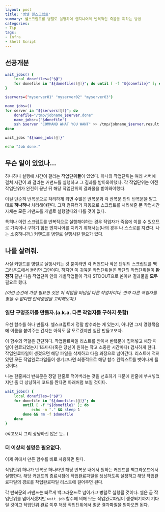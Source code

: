 ```yaml
---
layout: post
title: '병렬 쉘스크립트'
summary: 쉘스크립트를 병렬로 실행하여 엔지니어의 반복적인 죽음을 피하는 방법
categories:
- Tip
tags:
- Infra
- Shell Script
---
```


## 선공개분

```bash
wait_jobs() {
    local donefiles=("$@")
    for donefile in "${donefiles[@]}"; do until [ -f "${donefile}" ]; do echo -n "." && sleep 1; done && rm -f $donefile; done
}

$servers=("myserver01" "myserver02" "myserver03")

name_jobs=()
for server in "${servers[@]}"; do
    donefile="/tmp/jobname_$server.done"
    name_jobs+=("$donefile")
    ssh $server "COMMAND WHAT YOU WANT" >> /tmp/jobname_$server.result && touch $donefile &
done

wait_jobs "${name_jobs[@]}"

echo "Job done."
```

## 무슨 일이 있었나...

하나하나 실행에 시간이 걸리는 작업단위**들**이 있었다. 하나의 작업단위는 여러 서버에 걸쳐 시간이 꽤 걸리는 커맨드를 실행하고 그 결과를 받아와야했다. 각 작업단위는 이전 작업단위가 완전히 끝난 뒤 해당 작업단위의 결과물을 받아와야했다.

이걸 단순히 반복문으로 처리하게 되면 수많은 반복문과 각 반복문 안의 반복문을 말그대로 **하나하나** 처리해야한다. 그저 컴퓨터가 자동으로 스크립트를 처리해줄 뿐 작업시간 자체는 모든 커맨드를 개별로 실행할때와 다를 것이 없다.

특히나 이런 스크립트를 반복적으로 실행해야하는 경우 작업자가 죽음에 이를 수 있으므로 가뜩이나 구하기 힘든 엔지니어를 지키기 위해서는(나의 경우 나 스스로를 지켰다. 나는 소중하니까.) 커맨드를 병렬로 실행시킬 필요가 있다.

## 나를 살려줘.

사실 커맨드를 병렬로 실행시키는 것 뿐이라면 각 커맨드나 작은 단위의 스크립트를 백그라운드에서 돌리면 그만이다. 하지만 이 귀여운 작업단위들은 앞단의 작업단위들이 **완전히** 끝난 다음 작업단위 안의 개별작업들이 각자 STDOUT으로 쏟아낸 결과물을 **모두** 필요로 했다.

*(이런 순간에 가장 필요한 것은 이 작업을 떠넘길 다른 작업자이다. 만약 다른 작업자를 찾을 수 없다면 인력충원을 고려해보자.)*

### 일단 구명조끼를 만들자.(a.k.a. 다른 작업자를 구하지 못함)

우선 함수를 하나 만들자. 쉘스크립트에 정말 함수라는 게 있는지, 아니면 그저 명령묶음에 이름을 붙여주는 건지는 아직도 잘 모르겠지만 일단 만들고보자.

이 함수의 역할은 간단하다. 작업완료파일 리스트를 받아서 반복문에 집어넣고 해당 파일이 완료되었는지 1초마다(혹은 당신이 원하는 작고 소중한 시간마다) 검사하게 한다. 작업완료파일이 생겼으면 해당 파일을 삭제하고 다음 과정으로 넘어간다. 리스트에 적혀있던 모든 작업완료파일들이 생기고나면 최종적으로 해당 함수 컨텍스트를 벗어나게 될 것이다.

나는 한줄짜리 반복문은 정말 한줄로 적어버리는 것을 선호하기 때문에 한줄에 쑤셔넣었지만 좀 더 상냥하게 코드를 짠다면 아래처럼 보일 것이다.

```bash
wait_jobs() {
    local donefiles=("$@")
    for donefile in "${donefiles[@]}"; do
        until [ -f "${donefile}" ]; do
            echo -n "." && sleep 1
        done && rm -f $donefile
    done
}
```

(적고보니 그리 상냥하진 않은 듯...)

### 더 이상의 설명은 필요없다.

이제 위에서 만든 함수를 바로 사용하면 된다.

작업단위 하나가 반복문 하나라면 해당 반복문 내에서 원하는 커맨드를 백그라운드에서 실행한다. 해당 커맨드의 종료시점에 작업완료파일을 생성하도록 설정하고 해당 작업완료파일의 경로를 작업완료파일 리스트에 걸어주면 된다.

각 반복문의 커맨드는 빠르게 백그라운드로 넘어가고 병렬로 실행될 것이다. 쉘은 곧 작업단위를 넘어서겠지만 `wait_job` 함수에 의해 모든 작업완료파일이 생성되기까지 기다릴 것이고 작업단위 완료 이후 해당 작업단위에서 떨군 결과파일을 받아오면 된다.

